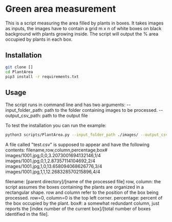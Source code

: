 # Green area measurement

This is a script measuring the area filled by plants in boxes. It takes images as inputs, the images have to contain a grid m x n of white boxes on black background with plants growing inside. The script will output the % area occupied by plants in each box. 

## Installation


```bash
git clone []
cd PlantArea
pip3 install -r requirements.txt 
```

## Usage

The script runs in command line and has two arguments:
--input_folder_path: path to the folder containing images to be processed.
--output_csv_path: path to the output file

To test the installation you can run the example:
```bash
python3 scripts/PlantArea.py --input_folder_path ./images/ --output_csv_path ./test.csv
```

A file called "test.csv" is supposed to appear and have the following contents:
filename,row,column,percentage,box#
images/1001.jpg,0,0,3.2073001694132146,1/4
images/1001.jpg,0,1,2.87357114104692,2/4
images/1001.jpg,1,0,13.658094068626776,3/4
images/1001.jpg,1,1,12.268328570215896,4/4

filename: [parent directory]/[name of the processed file]
row, column: the script assumes the boxes containing the plants are organized in a rectangular shape. row and column refer to the position of the box being processed. row=0, column=0 is the top left corner.
percentage: percent of the box occupied by the plant.
box#: a somewhat redundant column, just reports the [index number of the current box]/[total number of boxes identified in the file].



